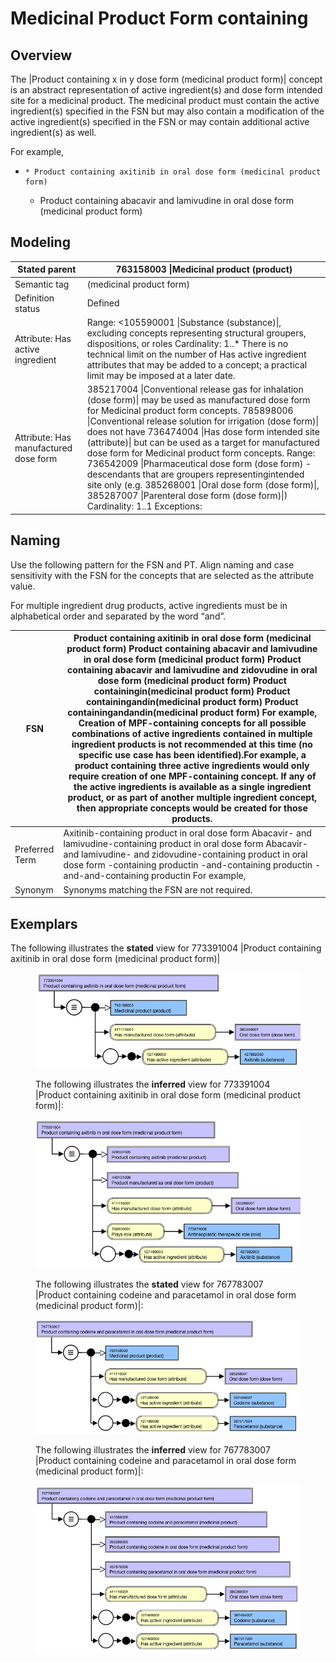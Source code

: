 # Medicinal Product Form containing

## Overview

The |Product containing x in y dose form (medicinal product form)| concept is an abstract representation of active ingredient(s) and dose form intended site for a medicinal product. The medicinal product must contain the active ingredient(s) specified in the FSN but may also contain a modification of the active ingredient(s) specified in the FSN or may contain additional active ingredient(s) as well.

For example,

  *     * Product containing axitinib in oral dose form (medicinal product form)
    * Product containing abacavir and lamivudine in oral dose form (medicinal product form)

## Modeling

| Stated parent | 763158003 \|Medicinal product (product) |
|---|---|
| Semantic tag | (medicinal product form) |
| Definition status | Defined |
| Attribute: Has active ingredient | Range: <105590001 \|Substance (substance)\|, excluding concepts representing structural groupers, dispositions, or roles Cardinality: 1..* There is no technical limit on the number of Has active ingredient attributes that may be added to a concept; a practical limit may be imposed at a later date. |
| Attribute: Has manufactured dose form | 385217004 \|Conventional release gas for inhalation (dose form)\| may be used as manufactured dose form for Medicinal product form concepts. 785898006 \|Conventional release solution for irrigation (dose form)\| does not have 736474004 \|Has dose form intended site (attribute)\| but can be used as a target for manufactured dose form for Medicinal product form concepts. Range: 736542009 \|Pharmaceutical dose form (dose form) -descendants that are groupers representingintended site only (e.g. 385268001 \|Oral dose form (dose form)\|, 385287007 \|Parenteral dose form (dose form)\|) Cardinality: 1..1 Exceptions: |

## Naming

Use the following pattern for the FSN and PT. Align naming and case sensitivity with the FSN for the concepts that are selected as the attribute value.

For multiple ingredient drug products, active ingredients must be in alphabetical order and separated by the word “and”.

| FSN | Product containing axitinib in oral dose form (medicinal product form) Product containing abacavir and lamivudine in oral dose form (medicinal product form) Product containing abacavir and lamivudine and zidovudine in oral dose form (medicinal product form) Product containing<Active ingredient FSN>in<Manufactured dose form FSN>(medicinal product form) Product containing<Active ingredient FSN>and<Active ingredient FSN>in<Manufactured dose form FSN>(medicinal product form) Product containing<Active ingredient FSN>and<Active ingredient FSN>and<Active ingredient FSN>in<Manufactured dose form FSN>(medicinal product form) For example, Creation of MPF-containing concepts for all possible combinations of active ingredients contained in multiple ingredient products is not recommended at this time (no specific use case has been identified).For example, a product containing three active ingredients would only require creation of one MPF-containing concept. If any of the active ingredients is available as a single ingredient product, or as part of another multiple ingredient concept, then appropriate concepts would be created for those products. |
|---|---|
| Preferred Term | Axitinib-containing product in oral dose form Abacavir- and lamivudine-containing product in oral dose form Abacavir- and lamivudine- and zidovudine-containing product in oral dose form <Active ingredient PT>-containing productin<Manufactured dose form PT> <Active ingredient PT>-and<Active ingredientPT>-containing productin<Manufactured dose formPT> <Active ingredient PT>-and<Active ingredientPT>-and<Active ingredientPT>-containing productin<Manufactured dose formPT> For example, |
| Synonym | Synonyms matching the FSN are not required. |

## Exemplars

The following illustrates the **stated** view for 773391004 |Product containing axitinib in oral dose form (medicinal product form)|

<figure><img src="images/225055131.png" alt="" title=""><figcaption><p>The following illustrates the <strong>inferred</strong> view for 773391004 |Product containing axitinib in oral dose form (medicinal product form)|:</p></figcaption></figure>

<figure><img src="images/225055125.png" alt="" title=""><figcaption><p>The following illustrates the <strong>stated</strong> view for 767783007 |Product containing codeine and paracetamol in oral dose form (medicinal product form)|:</p></figcaption></figure>

<figure><img src="images/225055127.png" alt="" title=""><figcaption><p>The following illustrates the <strong>inferred</strong> view for 767783007 |Product containing codeine and paracetamol in oral dose form (medicinal product form)|:</p></figcaption></figure>

<figure><img src="images/225055126.png" alt="" title=""></figure>
